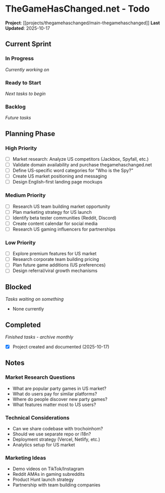# TheGameHasChanged.net - Todo

**Project**: [[projects/thegamehaschanged/main-thegamehaschanged]]
**Last Updated**: 2025-10-17

## Current Sprint

### In Progress
*Currently working on*

### Ready to Start
*Next tasks to begin*

### Backlog
*Future tasks*

## Planning Phase

### High Priority
- [ ] Market research: Analyze US competitors (Jackbox, Spyfall, etc.)
- [ ] Validate domain availability and purchase thegamehaschanged.net
- [ ] Define US-specific word categories for "Who is the Spy?"
- [ ] Create US market positioning and messaging
- [ ] Design English-first landing page mockups

### Medium Priority
- [ ] Research US team building market opportunity
- [ ] Plan marketing strategy for US launch
- [ ] Identify beta tester communities (Reddit, Discord)
- [ ] Create content calendar for social media
- [ ] Research US gaming influencers for partnerships

### Low Priority
- [ ] Explore premium features for US market
- [ ] Research corporate team building pricing
- [ ] Plan future game additions (US preferences)
- [ ] Design referral/viral growth mechanisms

## Blocked
*Tasks waiting on something*

- None currently

## Completed
*Finished tasks - archive monthly*

- [x] Project created and documented (2025-10-17)

## Notes

### Market Research Questions
- What are popular party games in US market?
- What do users pay for similar platforms?
- Where do people discover new party games?
- What features matter most to US users?

### Technical Considerations
- Can we share codebase with trochoinhom?
- Should we use separate repo or i18n?
- Deployment strategy (Vercel, Netlify, etc.)
- Analytics setup for US market

### Marketing Ideas
- Demo videos on TikTok/Instagram
- Reddit AMAs in gaming subreddits
- Product Hunt launch strategy
- Partnership with team building companies
